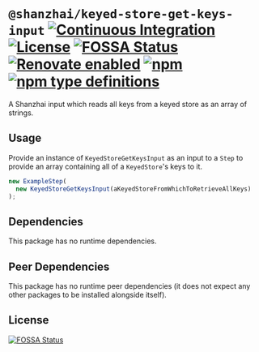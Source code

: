 # `@shanzhai/keyed-store-get-keys-input` [![Continuous Integration](https://github.com/jameswilddev/shanzhai/workflows/Continuous%20Integration/badge.svg)](https://github.com/jameswilddev/shanzhai/actions) [![License](https://img.shields.io/github/license/jameswilddev/shanzhai.svg)](https://github.com/jameswilddev/shanzhai/blob/master/license) [![FOSSA Status](https://app.fossa.io/api/projects/git%2Bgithub.com%2Fjameswilddev%2Fshanzhai.svg?type=shield)](https://app.fossa.io/projects/git%2Bgithub.com%2Fjameswilddev%2Fshanzhai?ref=badge_shield) [![Renovate enabled](https://img.shields.io/badge/renovate-enabled-brightgreen.svg)](https://renovatebot.com/) [![npm](https://img.shields.io/npm/v/@shanzhai/keyed-store-get-keys-input.svg)](https://www.npmjs.com/package/@shanzhai/keyed-store-get-keys-input) [![npm type definitions](https://img.shields.io/npm/types/@shanzhai/keyed-store-get-keys-input.svg)](https://www.npmjs.com/package/@shanzhai/keyed-store-get-keys-input)

A Shanzhai input which reads all keys from a keyed store as an array of strings.

## Usage

Provide an instance of `KeyedStoreGetKeysInput` as an input to a `Step` to
provide an array containing all of a `KeyedStore`'s keys to it.

```typescript
new ExampleStep(
  new KeyedStoreGetKeysInput(aKeyedStoreFromWhichToRetrieveAllKeys)
);
```

## Dependencies

This package has no runtime dependencies.

## Peer Dependencies

This package has no runtime peer dependencies (it does not expect any other packages to be installed alongside itself).

## License

[![FOSSA Status](https://app.fossa.io/api/projects/git%2Bgithub.com%2Fjameswilddev%2Fshanzhai.svg?type=large)](https://app.fossa.io/projects/git%2Bgithub.com%2Fjameswilddev%2Fshanzhai?ref=badge_large)
